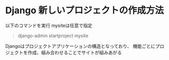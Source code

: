 # Django 新しいプロジェクトの作成方法

以下のコマンドを実行 mysiteは任意で指定
> django-admin startproject mysite

Djangoはプロジェクトアプリケーションの構造となっており、
機能ごとにプロジェクトを作成、組み合わせることでサイトが組みあがる